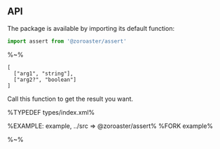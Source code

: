 ## API

The package is available by importing its default function:

```js
import assert from '@zoroaster/assert'
```

%~%

```## assert
[
  ["arg1", "string"],
  ["arg2?", "boolean"]
]
```

Call this function to get the result you want.

%TYPEDEF types/index.xml%

%EXAMPLE: example, ../src => @zoroaster/assert%
%FORK example%

%~%